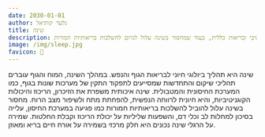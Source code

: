 ```yaml
---
date: 2030-01-01
author: גלעד קותיאל
title: שינה
description: שינה היא תהליך חיוני לשיקום הגוף והנפש, המשפר תפקוד קוגניטיבי ובריאות כללית, בעוד שמחסור בשינה עלול לגרום להשלכות בריאותיות חמורות.
image: /img/sleep.jpg
favicon: 🛌
---
```


שינה היא תהליך ביולוגי חיוני לבריאות הגוף והנפש. במהלך השינה, המוח והגוף עוברים תהליכי שיקום והתחדשות שמסייעים לתפקוד התקין של מערכות שונות בגוף, כמו המערכת החיסונית והמטבולית. שינה איכותית משפרת את הזיכרון, הריכוז והיכולות הקוגניטיביות, והיא חיונית לרווחה הנפשית, להפחתת מתח ולשיפור מצב הרוח. מחסור בשינה עלול להוביל להשלכות בריאותיות חמורות כמו פגיעה במערכת החיסון, עלייה בסיכון למחלות לב וכלי דם, והשפעות שליליות על יכולת הריכוז וקבלת החלטות. שמירה על הרגלי שינה נכונים היא חלק מרכזי בשמירה על אורח חיים בריא ומאוזן.
